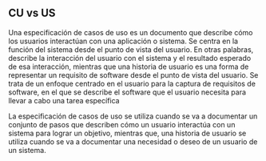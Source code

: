 ## CU vs US 
Una especificación de casos de uso es un documento que describe cómo los usuarios interactúan con una aplicación o sistema. Se centra en la función del sistema desde el punto de vista del usuario. En otras palabras, describe la interacción del usuario con el sistema y el resultado esperado de esa interacción, mientras que una historia de usuario es una forma de representar un requisito de software desde el punto de vista del usuario. Se trata de un enfoque centrado en el usuario para la captura de requisitos de software, en el que se describe el software que el usuario necesita para llevar a cabo una tarea específica 

La especificación de casos de uso se utiliza cuando se va a documentar un conjunto de pasos que describen cómo un usuario interactúa con un sistema para lograr un objetivo, mientras que, una historia de usuario se utiliza cuando se va a documentar una necesidad o deseo de un usuario de un sistema. 
